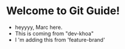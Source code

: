 # Welcome to Git Guide!

- heyyyy, Marc here.
- This is coming from "dev-khoa"
- I 'm adding this from 'feature-brand'